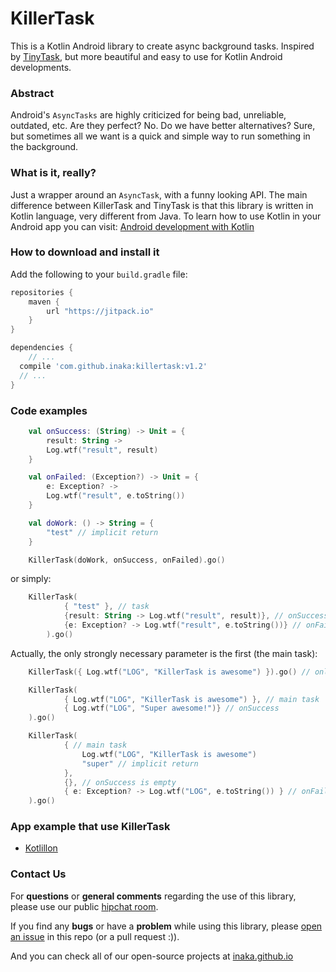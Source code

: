 KillerTask
=====

This is a Kotlin Android library to create async background tasks. Inspired by [TinyTask](https://github.com/inaka/TinyTask), but more beautiful and easy to use for Kotlin Android developments.

### Abstract
Android's `AsyncTasks` are highly criticized for being bad, unreliable, outdated, etc. Are they perfect? No.
Do we have better alternatives? Sure, but sometimes all we want is a quick and simple way to run something in the background.

### What is it, really?
Just a wrapper around an `AsyncTask`, with a funny looking API.
The main difference between KillerTask and TinyTask is that this library is written in Kotlin language, very different from Java.
To learn how to use Kotlin in your Android app you can visit: [Android development with Kotlin](http://inaka.net/blog/2016/01/15/android-development-with-kotlin)

### How to download and install it
Add the following to your `build.gradle` file:

```groovy
repositories {
	maven {
		url "https://jitpack.io"
	}
}

dependencies {
	// ...
  compile 'com.github.inaka:killertask:v1.2'
  // ...
}
```

### Code examples


```kotlin
    val onSuccess: (String) -> Unit = {
        result: String ->
        Log.wtf("result", result)
    }

    val onFailed: (Exception?) -> Unit = {
        e: Exception? ->
      	Log.wtf("result", e.toString())
    }

    val doWork: () -> String = {
        "test" // implicit return
    }

    KillerTask(doWork, onSuccess, onFailed).go()
```
or simply:

```kotlin
    KillerTask(
            { "test" }, // task
            {result: String -> Log.wtf("result", result)}, // onSuccess actions
            {e: Exception? -> Log.wtf("result", e.toString())} // onFailed actions
        ).go()
```

Actually, the only strongly necessary parameter is the first (the main task):

```kotlin     
    KillerTask({ Log.wtf("LOG", "KillerTask is awesome") }).go() // only main task
```
```kotlin  
    KillerTask(
            { Log.wtf("LOG", "KillerTask is awesome") }, // main task
            { Log.wtf("LOG", "Super awesome!")} // onSuccess
    ).go()
```
```kotlin 
    KillerTask(
            { // main task
                Log.wtf("LOG", "KillerTask is awesome")
                "super" // implicit return
            },
            {}, // onSuccess is empty
            { e: Exception? -> Log.wtf("LOG", e.toString()) } // onFailed
    ).go()
```


### App example that use KillerTask
* [Kotlillon](https://github.com/inaka/kotlillon)


### Contact Us
For **questions** or **general comments** regarding the use of this library, please use our public
[hipchat room](http://inaka.net/hipchat).

If you find any **bugs** or have a **problem** while using this library, please [open an issue](https://github.com/inaka/KillerTask/issues/new) in this repo (or a pull request :)).

And you can check all of our open-source projects at [inaka.github.io](http://inaka.github.io)